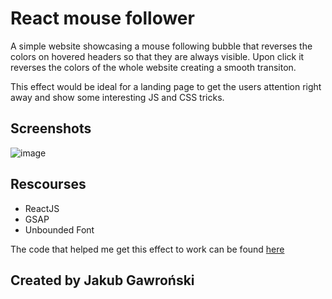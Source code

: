 # React mouse follower

A simple website showcasing a mouse following bubble that reverses the colors on hovered headers so that they are always visible. Upon click it reverses the colors of the whole website creating a smooth transiton.

This effect would be ideal for a landing page to get the users attention right away and show some interesting JS and CSS tricks.

## Screenshots
![image](https://user-images.githubusercontent.com/64081305/233596978-7888dbc8-4941-4541-8f4f-ce86c8e7e162.png)

## Rescourses

- ReactJS
- GSAP
- Unbounded Font

The code that helped me get this effect to work can be found [here](https://codepen.io/kartikth40/pen/XWMOReZ)

## Created by Jakub Gawroński
